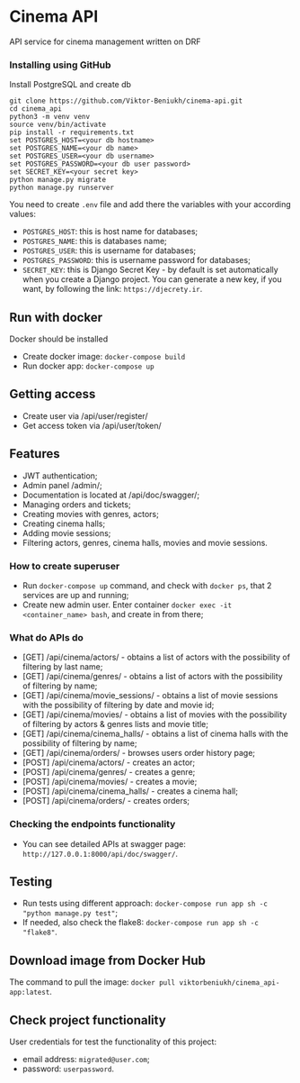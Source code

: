 # Cinema API

API service for cinema management written on DRF

### Installing using GitHub

Install PostgreSQL and create db

```shell
git clone https://github.com/Viktor-Beniukh/cinema-api.git
cd cinema_api
python3 -m venv venv
source venv/bin/activate
pip install -r requirements.txt
set POSTGRES_HOST=<your db hostname>
set POSTGRES_NAME=<your db name>
set POSTGRES_USER=<your db username>
set POSTGRES_PASSWORD=<your db user password>
set SECRET_KEY=<your secret key>
python manage.py migrate
python manage.py runserver   
```
You need to create `.env` file and add there the variables with your according values: 
- `POSTGRES_HOST`: this is host name for databases;
- `POSTGRES_NAME`: this is databases name;
- `POSTGRES_USER`: this is username for databases;
- `POSTGRES_PASSWORD`: this is username password for databases;
- `SECRET_KEY`: this is Django Secret Key - by default is set automatically when you create a Django project.
                You can generate a new key, if you want, by following the link: `https://djecrety.ir`.


## Run with docker

Docker should be installed

- Create docker image: `docker-compose build`
- Run docker app: `docker-compose up`


## Getting access

- Create user via /api/user/register/
- Get access token via /api/user/token/


## Features

- JWT authentication;
- Admin panel /admin/;
- Documentation is located at /api/doc/swagger/;
- Managing orders and tickets;
- Creating movies with genres, actors;
- Creating cinema halls;
- Adding movie sessions;
- Filtering actors, genres, cinema halls, movies and movie sessions.

### How to create superuser
- Run `docker-compose up` command, and check with `docker ps`, that 2 services are up and running;
- Create new admin user. Enter container `docker exec -it <container_name> bash`, and create in from there;

### What do APIs do
- [GET] /api/cinema/actors/ - obtains a list of actors with the possibility of filtering by last name;
- [GET] /api/cinema/genres/ - obtains a list of actors with the possibility of filtering by name;
- [GET] /api/cinema/movie_sessions/ - obtains a list of movie sessions with the possibility of filtering 
        by date and movie id;
- [GET] /api/cinema/movies/ - obtains a list of movies with the possibility of filtering by actors & genres lists 
        and movie title;
- [GET] /api/cinema/cinema_halls/ - obtains a list of cinema halls with the possibility of filtering by name;
- [GET] /api/cinema/orders/ - browses users order history page;
- [POST] /api/cinema/actors/ - creates an actor;
- [POST] /api/cinema/genres/ - creates a genre;
- [POST] /api/cinema/movies/ - creates a movie;
- [POST] /api/cinema/cinema_halls/ - creates a cinema hall;
- [POST] /api/cinema/orders/ - creates orders;

### Checking the endpoints functionality
- You can see detailed APIs at swagger page: `http://127.0.0.1:8000/api/doc/swagger/`.


## Testing

- Run tests using different approach: `docker-compose run app sh -c "python manage.py test"`;
- If needed, also check the flake8: `docker-compose run app sh -c "flake8"`.


## Download image from Docker Hub

The command to pull the image: `docker pull viktorbeniukh/cinema_api-app:latest`.


## Check project functionality

User credentials for test the functionality of this project:
- email address: `migrated@user.com`;
- password: `userpassword`.
